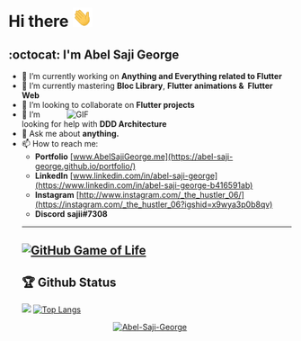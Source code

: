 # Hi there <img src="https://github.com/ABSphreak/ABSphreak/blob/master/gifs/Hi.gif" width="35px">
## :octocat: I'm Abel Saji George

- 🔭 I’m currently working on **Anything and Everything related to Flutter**
- 🌱 I’m currently mastering <img height="20" src="">**Bloc Library**, <img height="20" src="">**Flutter animations & <img height="20" src=""> Flutter Web**
- 👯 I’m looking to collaborate on **Flutter projects**<img align="right" alt="GIF" src="https://cdn.dribbble.com/users/1059583/screenshots/4171367/coding-freak.gif" width="400px" />
- 🤔 I’m looking for help with **DDD Architecture** 
- 💬 Ask me about **anything.**
- 📫 How to reach me: 
  - **Portfolio**   [www.AbelSajiGeorge.me](https://abel-saji-george.github.io/portfolio/)
  - **LinkedIn**    [www.linkedin.com/in/abel-saji-george](https://www.linkedin.com/in/abel-saji-george-b416591ab)
  - **Instagram**   [http://www.instagram.com/_the_hustler_06/](https://instagram.com/_the_hustler_06?igshid=x9wya3p0b8qv)
  - **Discord**     **sajii#7308**
  ---
  [![GitHub Game of Life](https://github4life.herokuapp.com/don-k-jacob.gif?z=6)](https://github.com/Abel-Saji-George)
  ---
  🏆 Github Status
  ---
  [![](https://github-readme-stats.vercel.app/api?username=abel-saji-george&&show_icons=true&title_color=ffffff&icon_color=bb2acf&text_color=daf7dc&bg_color=151515)](https://www.AbelSajiGeorge.me/)
  [![Top Langs](https://github-readme-stats.vercel.app/api/top-langs/?username=Abel-Saji-George&&show_icons=true&title_color=ffffff&icon_color=bb2acf&text_color=daf7dc&bg_color=151515)](https://github.com/Abel-Saji-George)
 <p align="center">
   <a href="https://github.com/ryo-ma/github-profile-trophy"><img width=800 src="https://github-profile-trophy.vercel.app/?username=Abel-Saji-George=7" alt="Abel-Saji-George" /></a> </p>


